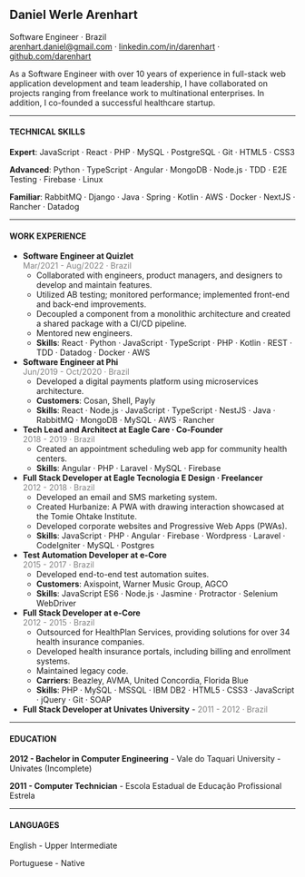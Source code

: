 ## Daniel Werle Arenhart

Software Engineer · Brazil <br>
<arenhart.daniel@gmail.com> · [linkedin.com/in/darenhart](https://linkedin.com/in/darenhart) · [github.com/darenhart](https://github.com/darenhart)

As a Software Engineer with over 10 years of experience in full-stack web application development and team leadership, I have collaborated on projects ranging from freelance work to multinational enterprises. In addition, I co-founded a successful healthcare startup.

--------

#### TECHNICAL SKILLS

**Expert**: JavaScript · React · PHP · MySQL · PostgreSQL · Git · HTML5 · CSS3

**Advanced**: Python · TypeScript · Angular · MongoDB · Node.js · TDD · E2E Testing · Firebase · Linux

**Familiar**: RabbitMQ · Django · Java · Spring · Kotlin · AWS · Docker · NextJS  · Rancher · Datadog

--------

#### WORK EXPERIENCE

- **Software Engineer at Quizlet**<br>
  <span style="color: grey; font-size: 14px">Mar/2021 - Aug/2022 · Brazil</span>
  - Collaborated with engineers, product managers, and designers to develop and maintain features.
  - Utilized AB testing; monitored performance; implemented front-end and back-end improvements.
  - Decoupled a component from a monolithic architecture and created a shared package with a CI/CD pipeline.
  - Mentored new engineers.
  - **Skills**: React · Python · JavaScript · TypeScript · PHP · Kotlin · REST · TDD · Datadog · Docker · AWS
- **Software Engineer at Phi**<br>
  <span style="color: grey; font-size: 14px">Jun/2019 - Oct/2020 · Brazil</span>
  - Developed a digital payments platform using microservices architecture.
  - **Customers**: Cosan, Shell, Payly
  - **Skills**: React · Node.js · JavaScript · TypeScript · NestJS · Java · RabbitMQ · MongoDB · MySQL · AWS · Rancher
- **Tech Lead and Architect at Eagle Care · Co-Founder**<br>
  <span style="color: grey; font-size: 14px">2018 - 2019 · Brazil</span>
  - Created an appointment scheduling web app for community health centers.
  - **Skills**: Angular · PHP · Laravel · MySQL · Firebase
- **Full Stack Developer at Eagle Tecnologia E Design · Freelancer** <br>
  <span style="color: grey; font-size: 14px">2012 - 2018 · Brazil</span>
  - Developed an email and SMS marketing system.
  - Created Hurbanize: A PWA with drawing interaction showcased at the Tomie Ohtake Institute.
  - Developed corporate websites and Progressive Web Apps (PWAs).
  - **Skills**: JavaScript · PHP · Angular · Firebase · Wordpress · Laravel · CodeIgniter · MySQL · Postgres
- **Test Automation Developer at e-Core**<br>
  <span style="color: grey; font-size: 14px">2015 - 2017 · Brazil</span>
  - Developed end-to-end test automation suites.
  - **Customers**: Axispoint, Warner Music Group, AGCO
  - **Skills**: JavaScript ES6 · Node.js · Jasmine · Protractor · Selenium WebDriver
- **Full Stack Developer at e-Core**<br>
  <span style="color: grey; font-size: 14px">2012 - 2015 · Brazil</span>
  - Outsourced for HealthPlan Services, providing solutions for over 34 health insurance companies.
  - Developed health insurance portals, including billing and enrollment systems.
  - Maintained legacy code.
  - **Carriers**: Beazley, AVMA, United Concordia, Florida Blue
  - **Skills**: PHP · MySQL · MSSQL · IBM DB2 · HTML5 · CSS3 · JavaScript · jQuery · Git · SOAP
- **Full Stack Developer at Univates University** - <span style="color: grey; font-size: 14px">2011 - 2012 · Brazil</span>

---------

#### EDUCATION

**2012 - Bachelor in Computer Engineering** - Vale do Taquari University - Univates (Incomplete)

**2011 - Computer Technician** - Escola Estadual de Educação Profissional Estrela

--------------

#### LANGUAGES

English - Upper Intermediate

Portuguese - Native

